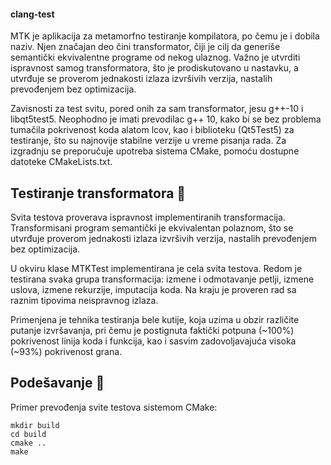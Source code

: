 #### clang-test

MTK je aplikacija za metamorfno testiranje kompilatora, po čemu je i dobila naziv. Njen značajan deo čini transformator, čiji je cilj da generiše semantički ekvivalentne programe od nekog ulaznog. Važno je utvrditi ispravnost samog transformatora, što je prodiskutovano u nastavku, a utvrđuje se proverom jednakosti izlaza izvršivih verzija, nastalih prevođenjem bez optimizacija.

Zavisnosti za test svitu, pored onih za sam transformator, jesu g++-10 i libqt5test5. Neophodno je imati prevodilac g++ 10, kako bi se bez problema tumačila pokrivenost koda alatom lcov, kao i biblioteku (Qt5Test5) za testiranje, što su najnovije stabilne verzije u vreme pisanja rada. Za izgradnju se preporučuje upotreba sistema CMake, pomoću dostupne datoteke CMakeLists.txt.

## Testiranje transformatora :mag_right:
Svita testova proverava ispravnost implementiranih transformacija. Transformisani program semantički je ekvivalentan polaznom, što se utvrđuje proverom jednakosti izlaza izvršivih verzija, nastalih prevođenjem bez optimizacija.

U okviru klase MTKTest implementirana je cela svita testova. Redom je testirana svaka grupa transformacija: izmene i odmotavanje petlji, izmene uslova, izmene rekurzije, imputacija koda. Na kraju je proveren rad sa raznim tipovima neispravnog izlaza.

Primenjena je tehnika testiranja bele kutije, koja uzima u obzir različite putanje izvršavanja, pri čemu je postignuta faktički potpuna (~100%) pokrivenost linija koda i funkcija, kao i sasvim zadovoljavajuća visoka (~93%) pokrivenost grana.

## Podešavanje :memo:
Primer prevođenja svite testova sistemom CMake:
```
mkdir build
cd build
cmake ..
make
```

